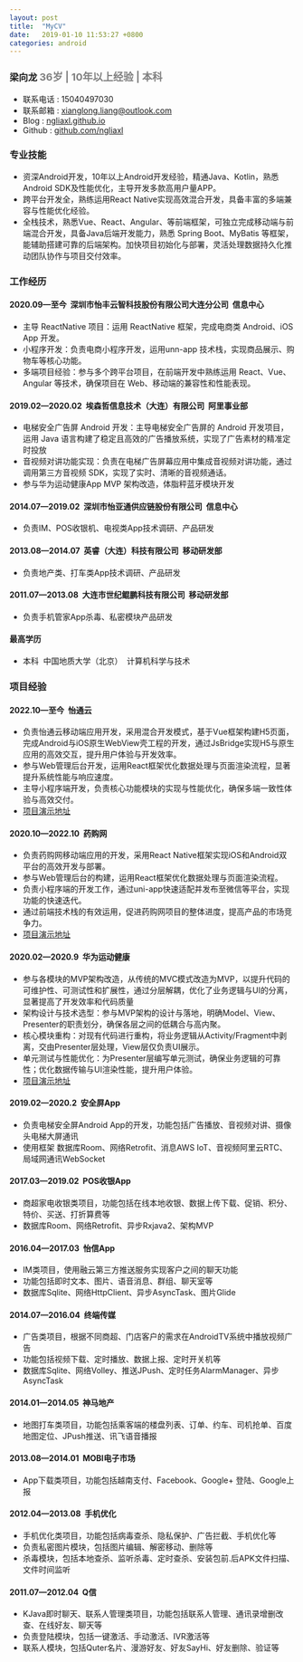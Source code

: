 ```yaml
---
layout: post
title:  "MyCV"
date:   2019-01-10 11:53:27 +0800
categories: android
---
```


### 梁向龙 <span style="font-size:18px;color:grey">36岁 | 10年以上经验 | 本科<span>
- 	联系电话 : 15040497030
-	联系邮箱 : <a href="mailto:xianglong.liang@outlook.com">xianglong.liang@outlook.com</a>
-	Blog : [ngliaxl.github.io](https://ngliaxl.github.io)
-	Github : [github.com/ngliaxl](https://github.com/ngLiaXL)
 

###	专业技能
-	资深Android开发，10年以上Android开发经验，精通Java、Kotlin，熟悉Android SDK及性能优化，主导开发多款高用户量APP。
-	跨平台开发全，熟练运用React Native实现高效混合开发，具备丰富的多端兼容与性能优化经验。
-	全栈技术，熟悉Vue、React、Angular、等前端框架，可独立完成移动端与前端混合开发，具备Java后端开发能力，熟悉 Spring Boot、MyBatis 等框架，
能辅助搭建可靠的后端架构。加快项目初始化与部署，灵活处理数据持久化推动团队协作与项目交付效率。

###	工作经历 
#### 2020.09—至今&nbsp;&nbsp;深圳市怡丰云智科技股份有限公司大连分公司&nbsp;&nbsp;信息中心  
- 主导 ReactNative 项目：运用 ReactNative 框架，完成电商类 Android、iOS App 开发。
- 小程序开发：负责电商小程序开发，运用unn-app 技术栈，实现商品展示、购物车等核心功能。
- 多端项目经验：参与多个跨平台项目，在前端开发中熟练运用 React、Vue、Angular 等技术，确保项目在 Web、移动端的兼容性和性能表现。

#### 2019.02—2020.02&nbsp;&nbsp;埃森哲信息技术（大连）有限公司&nbsp;&nbsp;阿里事业部
- 电梯安全广告屏 Android 开发：主导电梯安全广告屏的 Android 开发项目，运用 Java 语言构建了稳定且高效的广告播放系统，实现了广告素材的精准定时投放
- 音视频对讲功能实现：负责在电梯广告屏幕应用中集成音视频对讲功能，通过调用第三方音视频 SDK，实现了实时、清晰的音视频通话。
- 参与华为运动健康App MVP 架构改造，体脂秤蓝牙模块开发

#### 2014.07—2019.02&nbsp;&nbsp;深圳市怡亚通供应链股份有限公司&nbsp;&nbsp;信息中心 
- 负责IM、POS收银机、电视类App技术调研、产品研发

#### 2013.08—2014.07&nbsp;&nbsp;英睿（大连）科技有限公司&nbsp;&nbsp;移动研发部 
- 负责地产类、打车类App技术调研、产品研发

#### 2011.07—2013.08&nbsp;&nbsp;大连市世纪鲲鹏科技有限公司&nbsp;&nbsp;移动研发部
- 负责手机管家App杀毒、私密模块产品研发

#### 最高学历
-   本科&nbsp;&nbsp;中国地质大学（北京）&nbsp;&nbsp;计算机科学与技术

###	项目经验
#### 2022.10—至今&nbsp;&nbsp;怡通云

-	负责怡通云移动端应用开发，采用混合开发模式，基于Vue框架构建H5页面，完成Android与iOS原生WebView壳工程的开发，通过JsBridge实现H5与原生应用的高效交互，提升用户体验与开发效率。
-	参与Web管理后台开发，运用React框架优化数据处理与页面渲染流程，显著提升系统性能与响应速度。
-	主导小程序端开发，负责核心功能模块的实现与性能优化，确保多端一致性体验与高效交付。  
-	[项目演示地址](https://a.vmall.com/app/C103967345)

#### 2020.10—2022.10&nbsp;&nbsp;药购网 
-	负责药购网移动端应用的开发，采用React Native框架实现iOS和Android双平台的高效开发与部署。
-	参与Web管理后台的构建，运用React框架优化数据处理与页面渲染流程。
-	负责小程序端的开发工作，通过uni-app快速适配并发布至微信等平台，实现功能的快速迭代。
-	通过前端技术栈的有效运用，促进药购网项目的整体进度，提高产品的市场竞争力。
-	[项目演示地址](https://a.vmall.com/app/C103105531)

#### 2020.02—2020.9&nbsp;&nbsp;华为运动健康  
-   参与各模块的MVP架构改造，从传统的MVC模式改造为MVP，以提升代码的可维护性、可测试性和扩展性，通过分层解耦，优化了业务逻辑与UI的分离，显著提高了开发效率和代码质量
-   架构设计与技术选型：参与MVP架构的设计与落地，明确Model、View、Presenter的职责划分，确保各层之间的低耦合与高内聚。
-   核心模块重构：对现有代码进行重构，将业务逻辑从Activity/Fragment中剥离，交由Presenter层处理，View层仅负责UI展示。
-   单元测试与性能优化：为Presenter层编写单元测试，确保业务逻辑的可靠性；优化数据传输与UI渲染性能，提升用户体验。
-	[项目演示地址](https://a.vmall.com/app/C10414141)

#### 2019.02—2020.2&nbsp;&nbsp;安全屏App 
-	负责电梯安全屏Android App的开发，功能包括广告播放、音视频对讲、摄像头电梯大屏通讯
-	使用框架 数据库Room、网络Retrofit、消息AWS IoT、音视频阿里云RTC、局域网通讯WebSocket

#### 2017.03—2019.02&nbsp;&nbsp;POS收银App 
-	商超家电收银类项目，功能包括在线本地收银、数据上传下载、促销、积分、特价、买送、打折算费等
-	数据库Room、网络Retrofit、异步Rxjava2、架构MVP 

#### 2016.04—2017.03&nbsp;&nbsp;怡信App
-   IM类项目，使用融云第三方推送服务实现客户之间的聊天功能  
-   功能包括即时文本、图片、语音消息、群组、聊天室等    
-   数据库Sqlite、网络HttpClient、异步AsyncTask、图片Glide

#### 2014.07—2016.04&nbsp;&nbsp;终端传媒
-	广告类项目，根据不同商超、门店客户的需求在AndroidTV系统中播放视频广告  
-	功能包括视频下载、定时播放、数据上报、定时开关机等  
-	数据库Sqlite、网络Volley、推送JPush、定时任务AlarmManager、异步AsyncTask

<!--
-	**2014.07—2015.06，怡亚通，宇商网**  
项目简介：     
• 电商类项目，功能包括商品展示、下单、支付、定位等  
• 微信、支付宝、QQ、微博分享登录、高德定位  
• 数据库Sqlite、网络Volley、异步AsyncTask、图片Volley的NetworkImageView  
职责：   
• 负责整体项目设计及研发
-->

<!--
-	**2014.05—2014.07，英睿，中国故事**  
项目简介：     
• 电商酒类项目，功能包括扫描二维码分享品酒经验、文章发布等  
• 支付宝、微信支付宝、zbar二维码  
• 网络Volley  
职责：   
• 负责整体项目设计及研发
-->


#### 2014.01—2014.05&nbsp;&nbsp;神马地产 
-   地图打车类项目，功能包括乘客端的楼盘列表、订单、约车、司机抢单、百度地图定位、JPush推送、讯飞语音播报

#### 2013.08—2014.01&nbsp;&nbsp;MOBI电子市场
-	App下载类项目，功能包括越南支付、Facebook、Google+ 登陆、Google上报

#### 2012.04—2013.08&nbsp;&nbsp;手机优化 
-   手机优化类项目，功能包括病毒查杀、隐私保护、广告拦截、手机优化等   
-   负责私密图片模块，包括图片编辑、解密移动、删除等  
-   杀毒模块，包括本地查杀、监听杀毒、定时查杀、安装包前.后APK文件扫描、文件时间监听


#### 2011.07—2012.04&nbsp;&nbsp;Q信   
-	KJava即时聊天、联系人管理类项目，功能包括联系人管理、通讯录增删改查、在线好友、聊天等  
-	负责登陆模块，包括一键激活、手动激活、IVR激活等  
-	联系人模块，包括Quter名片、漫游好友、好友SayHi、好友删除、验证等
